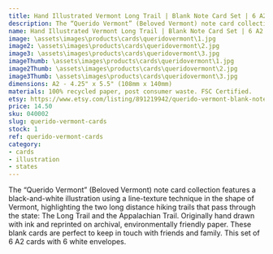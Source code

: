 ```yaml
---
title: Hand Illustrated Vermont Long Trail | Blank Note Card Set | 6 A2 Cards + Envelopes
description: The “Querido Vermont” (Beloved Vermont) note card collection features a black-and-white illustration using a line-texture technique in the shape of Vermont, highlighting the two long distance hiking trails that pass through the state - The Long Trail and the Appalachian Trail. Originally hand drawn with ink and reprinted on archival, environmentally friendly paper.
name: Hand Illustrated Vermont Long Trail | Blank Note Card Set | 6 A2 Cards + Envelopes
image: \assets\images\products\cards\queridovermont\1.jpg
image2: \assets\images\products\cards\queridovermont\2.jpg
image3: \assets\images\products\cards\queridovermont\3.jpg
imageThumb: \assets\images\products\cards\queridovermont\1.jpg
image2Thumb: \assets\images\products\cards\queridovermont\2.jpg
image3Thumb: \assets\images\products\cards\queridovermont\3.jpg
dimensions: A2 - 4.25" x 5.5" (108mm x 140mm)
materials: 100% recycled paper, post consumer waste. FSC Certified.
etsy: https://www.etsy.com/listing/891219942/querido-vermont-blank-note-card-set-5-a2
price: 14.50
sku: 040002
slug: querido-vermont-cards
stock: 1
ref: querido-vermont-cards
category:
- cards
- illustration
- states
---
```

The “Querido Vermont” (Beloved Vermont) note card collection features a black-and-white illustration using a line-texture technique in the shape of Vermont, highlighting the two long distance hiking trails that pass through the state: The Long Trail and the Appalachian Trail. Originally hand drawn with ink and reprinted on archival, environmentally friendly paper. These blank cards are perfect to keep in touch with friends and family. This set of 6 A2 cards with 6 white envelopes.
